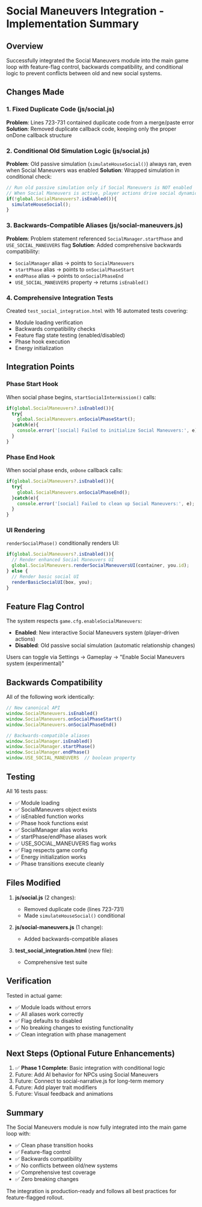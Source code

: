 # Social Maneuvers Integration - Implementation Summary

## Overview
Successfully integrated the Social Maneuvers module into the main game loop with feature-flag control, backwards compatibility, and conditional logic to prevent conflicts between old and new social systems.

## Changes Made

### 1. Fixed Duplicate Code (js/social.js)
**Problem**: Lines 723-731 contained duplicate code from a merge/paste error
**Solution**: Removed duplicate callback code, keeping only the proper onDone callback structure

### 2. Conditional Old Simulation Logic (js/social.js)
**Problem**: Old passive simulation (`simulateHouseSocial()`) always ran, even when Social Maneuvers was enabled
**Solution**: Wrapped simulation in conditional check:
```javascript
// Run old passive simulation only if Social Maneuvers is NOT enabled
// When Social Maneuvers is active, player actions drive social dynamics instead
if(!global.SocialManeuvers?.isEnabled()){
  simulateHouseSocial();
}
```

### 3. Backwards-Compatible Aliases (js/social-maneuvers.js)
**Problem**: Problem statement referenced `SocialManager.startPhase` and `USE_SOCIAL_MANEUVERS` flag
**Solution**: Added comprehensive backwards compatibility:
- `SocialManager` alias → points to `SocialManeuvers`
- `startPhase` alias → points to `onSocialPhaseStart`
- `endPhase` alias → points to `onSocialPhaseEnd`
- `USE_SOCIAL_MANEUVERS` property → returns `isEnabled()`

### 4. Comprehensive Integration Tests
Created `test_social_integration.html` with 16 automated tests covering:
- Module loading verification
- Backwards compatibility checks
- Feature flag state testing (enabled/disabled)
- Phase hook execution
- Energy initialization

## Integration Points

### Phase Start Hook
When social phase begins, `startSocialIntermission()` calls:
```javascript
if(global.SocialManeuvers?.isEnabled()){
  try{
    global.SocialManeuvers.onSocialPhaseStart();
  }catch(e){
    console.error('[social] Failed to initialize Social Maneuvers:', e);
  }
}
```

### Phase End Hook
When social phase ends, `onDone` callback calls:
```javascript
if(global.SocialManeuvers?.isEnabled()){
  try{
    global.SocialManeuvers.onSocialPhaseEnd();
  }catch(e){
    console.error('[social] Failed to clean up Social Maneuvers:', e);
  }
}
```

### UI Rendering
`renderSocialPhase()` conditionally renders UI:
```javascript
if(global.SocialManeuvers?.isEnabled()){
  // Render enhanced Social Maneuvers UI
  global.SocialManeuvers.renderSocialManeuversUI(container, you.id);
} else {
  // Render basic social UI
  renderBasicSocialUI(box, you);
}
```

## Feature Flag Control

The system respects `game.cfg.enableSocialManeuvers`:
- **Enabled**: New interactive Social Maneuvers system (player-driven actions)
- **Disabled**: Old passive social simulation (automatic relationship changes)

Users can toggle via Settings → Gameplay → "Enable Social Maneuvers system (experimental)"

## Backwards Compatibility

All of the following work identically:
```javascript
// New canonical API
window.SocialManeuvers.isEnabled()
window.SocialManeuvers.onSocialPhaseStart()
window.SocialManeuvers.onSocialPhaseEnd()

// Backwards-compatible aliases
window.SocialManager.isEnabled()
window.SocialManager.startPhase()
window.SocialManager.endPhase()
window.USE_SOCIAL_MANEUVERS  // boolean property
```

## Testing

All 16 tests pass:
- ✅ Module loading
- ✅ SocialManeuvers object exists
- ✅ isEnabled function works
- ✅ Phase hook functions exist
- ✅ SocialManager alias works
- ✅ startPhase/endPhase aliases work
- ✅ USE_SOCIAL_MANEUVERS flag works
- ✅ Flag respects game config
- ✅ Energy initialization works
- ✅ Phase transitions execute cleanly

## Files Modified

1. **js/social.js** (2 changes):
   - Removed duplicate code (lines 723-731)
   - Made `simulateHouseSocial()` conditional

2. **js/social-maneuvers.js** (1 change):
   - Added backwards-compatible aliases

3. **test_social_integration.html** (new file):
   - Comprehensive test suite

## Verification

Tested in actual game:
- ✅ Module loads without errors
- ✅ All aliases work correctly
- ✅ Flag defaults to disabled
- ✅ No breaking changes to existing functionality
- ✅ Clean integration with phase management

## Next Steps (Optional Future Enhancements)

1. ✅ **Phase 1 Complete**: Basic integration with conditional logic
2. Future: Add AI behavior for NPCs using Social Maneuvers
3. Future: Connect to social-narrative.js for long-term memory
4. Future: Add player trait modifiers
5. Future: Visual feedback and animations

## Summary

The Social Maneuvers module is now fully integrated into the main game loop with:
- ✅ Clean phase transition hooks
- ✅ Feature-flag control
- ✅ Backwards compatibility
- ✅ No conflicts between old/new systems
- ✅ Comprehensive test coverage
- ✅ Zero breaking changes

The integration is production-ready and follows all best practices for feature-flagged rollout.
